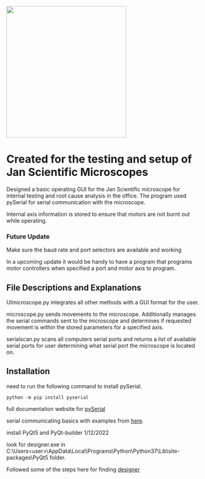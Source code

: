 <!-- ![image with grid of buttons](https://github.com/LazerGerraldo/MicroscopeGUI-JanSci/blob/master/basicui.jpg?raw=true) -->

<p float="left">
	<img src="https://github.com/LazerGerraldo/MicroscopeGUI-JanSci/blob/master/assets/basicui.jpg" width="313" height="343"/>
</p>

# Created for the testing and setup of Jan Scientific Microscopes

Designed a basic operating GUI for the Jan Scientific microscope for internal testing and root cause analysis in the office. The program used pySerial for serial communication with the microscope.

Internal axis information is stored to ensure that motors are not burnt out while operating. 

### Future Update
Make sure the baud rate and port selectors are available and working

In a upcoming update it would be handy to have a program that programs motor controllers when specified a port and motor axis to program. 

## File Descriptions and Explanations

UImicroscope.py integrates all other methods with a GUI format for the user. 

microscope.py sends movements to the microscope. Additionally manages the serial commands sent to the microscope and determines if requested movement is within the stored parameters for a specified axis. 

serialscan.py scans all computers serial ports and returns a list of available serial ports for user determining what serial port the microscope is located on. 


## Installation
need to run the following command to install pySerial. 
```
python -m pip install pyserial
```
full documentation website for [pySerial](https://pyserial.readthedocs.io/en/latest/index.html)

serial communicating basics with examples from [here](https://firmlyembedded.co.za/useful-python-script-to-send-and-receive-serial-data/).

install PyQt5 and PyQt-builder 1/12/2022

look for designer.exe in C:\Users\<user>\AppData\Local\Programs\Python\Python37\Lib\site-packages\PyQt5 folder. 

Followed some of the steps here for finding [designer](https://gist.github.com/marcoandre1/a77460d7b88de7e9608335b9c518b752)